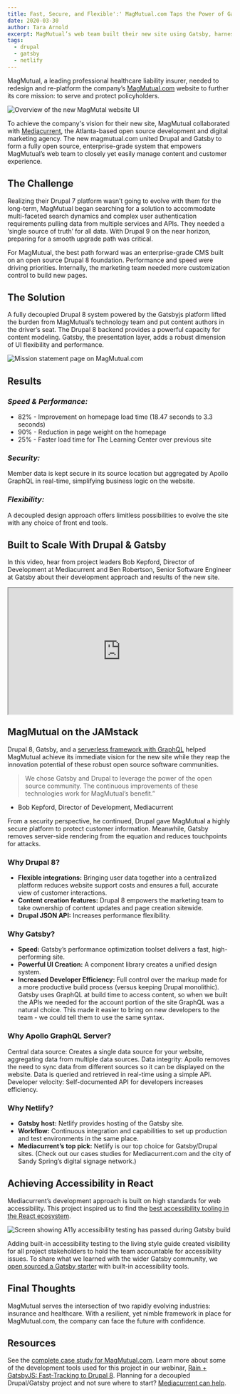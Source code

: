 ```yaml
---
title: Fast, Secure, and Flexible':' MagMutual.com Taps the Power of Gatsby + Drupal 8
date: 2020-03-30
author: Tara Arnold
excerpt: MagMutual’s web team built their new site using Gatsby, harnessed to Drupal 8, to deliver easily managed content and customer experience, incredibly fast.
tags:
  - drupal
  - gatsby
  - netlify
---
```


MagMutual, a leading professional healthcare liability insurer, needed to redesign and re-platform the company’s [MagMutual.com](http://www.magmutual.com) website to further its core mission: to serve and protect policyholders.

![Overview of the new MagMutal website UI](./MagMutual_design_sm.png)

To achieve the company's vision for their new site, MagMutual collaborated with [Mediacurrent](https://www.mediacurrent.com/), the Atlanta-based open source development and digital marketing agency. The new magmutual.com united Drupal and Gatsby to form a fully open source, enterprise-grade system that empowers MagMutual’s web team to closely yet easily manage content and customer experience.

## The Challenge
Realizing their Drupal 7 platform wasn’t going to evolve with them for the long-term, MagMutual began searching for a solution to accommodate multi-faceted search dynamics and complex user authentication requirements pulling data from multiple services and APIs. They needed a ‘single source of truth’ for all data. With Drupal 9 on the near horizon, preparing for a smooth upgrade path was critical.

For MagMutual, the best path forward was an enterprise-grade CMS built on an open source Drupal 8 foundation. Performance and speed were driving priorities. Internally, the marketing team needed more customization control to build new pages.

## The Solution
A fully decoupled Drupal 8 system powered by the Gatsbyjs platform lifted the burden from MagMutual’s technology team and put content authors in the driver’s seat. The Drupal 8 backend provides a powerful capacity for content modeling. Gatsby, the presentation layer, adds a robust dimension of UI flexibility and performance.

![Mission statement page on MagMutual.com](./MagMutual_mission.png)

## Results

### _Speed & Performance:_
* 82% - Improvement on homepage load time (18.47 seconds to 3.3 seconds)
* 90% - Reduction in page weight on the homepage
* 25% - Faster load time for The Learning Center over previous site


### _Security:_

Member data is kept secure in its source location but aggregated by Apollo GraphQL in real-time, simplifying business logic on the website.

### _Flexibility:_
A decoupled design approach offers limitless possibilities to evolve the site with any choice of front end tools.

## Built to Scale With Drupal & Gatsby

In this video, hear from project leaders Bob Kepford, Director of Development at Mediacurrent and Ben Robertson, Senior Software Engineer at Gatsby about their development approach and results of the new site.

<div style="position: relative; display: block; max-width: 960px;"><div style="padding-top: 56.25%;"><iframe src="https://players.brightcove.net/1027729815001/befDVqJZ_default/index.html?videoId=6133184295001" allowfullscreen="" allow="encrypted-media" style="position: absolute; top: 0px; right: 0px; bottom: 0px; left: 0px; width: 100%; height: 100%;"></iframe></div></div>

## MagMutual on the JAMstack
Drupal 8, Gatsby, and a [serverless framework with GraphQL](https://www.mediacurrent.com/blog/5-reasons-why-you-should-consider-graphql-server) helped MagMutual achieve its immediate vision for the new site while they reap the innovation potential of these robust open source software communities.

>We chose Gatsby and Drupal to leverage the power of the open source community. The continuous improvements of these technologies work for MagMutual’s benefit.”
- Bob Kepford,  Director of Development, Mediacurrent

From a security perspective, he continued, Drupal gave MagMutual a highly secure platform to protect customer information. Meanwhile, Gatsby removes server-side rendering from the equation and reduces touchpoints for attacks.

### Why Drupal 8?
* __Flexible integrations:__ Bringing user data together into a centralized platform reduces website support costs and ensures a full, accurate view of customer interactions.
* __Content creation features:__ Drupal 8 empowers the marketing team to take ownership of content updates and page creation sitewide.
* __Drupal JSON API:__ Increases performance flexibility.

### Why Gatsby?
* __Speed:__ Gatsby’s performance optimization toolset delivers a fast, high-performing site.
* __Powerful UI Creation:__ A component library creates a unified design system.
* __Increased Developer Efficiency:__ Full control over the markup made for a more productive build process (versus keeping Drupal monolithic). Gatsby uses GraphQL at build time to access content, so when we built the APIs we needed for the account portion of the site GraphQL was a natural choice. This made it easier to bring on new developers to the team - we could tell them to use the same syntax.

### Why Apollo GraphQL Server?
Central data source: Creates a single data source for your website, aggregating data from multiple data sources.
Data integrity: Apollo removes the need to sync data from different sources so it can be displayed on the website. Data is queried and retrieved in real-time using a simple API.
Developer velocity: Self-documented API for developers increases efficiency.

### Why Netlify?
* __Gatsby host:__ Netlify provides hosting of the Gatsby site.
* __Workflow:__ Continuous integration and capabilities to set up production and test environments in the same place.
* __Mediacurrent’s top pick:__ Netlify is our top choice for Gatsby/Drupal sites. (Check out our cases studies for Mediacurrent.com and the city of Sandy Spring’s digital signage network.)

## Achieving Accessibility in React
Mediacurrent’s development approach is built on high standards for web accessibility. This project inspired us to find the [best accessibility tooling in the React ecosystem](https://www.mediacurrent.com/blog/myth-inaccessible-react).

![Screen showing A11y accessibility testing has passed during Gatsby build](./Gastby_a11y_web.png)

Adding built-in accessibility testing to the living style guide created visibility for all project stakeholders to hold the team accountable for accessibility issues. To share what we learned with the wider Gatsby community, we [open sourced a Gatsby starter](https://github.com/benjamingrobertson/gatsby-starter-accessibility) with built-in accessibility tools.

## Final Thoughts

MagMutual serves the intersection of two rapidly evolving industries: insurance and healthcare. With a resilient, yet nimble framework in place for MagMutual.com, the company can face the future with confidence.

## Resources
See the [complete case study for MagMutual.com](https://www.mediacurrent.com/work/case-study/magmutual-drupal-8-gatsby).
Learn more about some of the development tools used for this project in our webinar, [Rain + GatsbyJS: Fast-Tracking to Drupal 8](https://www.mediacurrent.com/videos/webinar-recording-rain-gatsbyjs-fast-tracking-drupal-8).
Planning for a decoupled Drupal/Gatsby project and not sure where to start? [Mediacurrent can help](https://www.mediacurrent.com/contact-us).
